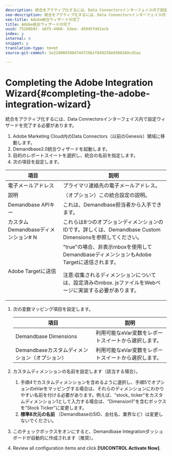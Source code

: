 ```yaml
---
description: 統合をアクティブ化するには、Data Connectorsインターフェイス内で設定ウィザードを完了する必要があります。
seo-description: 統合をアクティブ化するには、Data Connectorsインターフェイス内で設定ウィザードを完了する必要があります。
seo-title: Adobe統合ウィザードの完了
title: Adobe統合ウィザードの完了
uuid: 75260b92- a6f5-44b6- b3ea- d5945fdd1ecb
index: y
internal: n
snippet: y
translation-type: tm+mt
source-git-commit: 5e22d080398d74df29b1f849258e6500168cd5aa

---
```



# Completing the Adobe Integration Wizard{#completing-the-adobe-integration-wizard}

統合をアクティブ化するには、Data Connectorsインターフェイス内で設定ウィザードを完了する必要があります。

1. Adobe Marketing Cloud内のData Connectors（以前のGenesis）領域に移動します。
1. Demandbase2.0統合ウィザードを起動します。
1. 目的のレポートスイートを選択し、統合の名前を指定します。
1. 次の項目を設定します。

<table id="table_8D60DC7C48C144DC9934749E7F9F65FF"> 
 <thead> 
  <tr> 
   <th colname="col1" class="entry"> 項目 </th> 
   <th colname="col2" class="entry"> 説明 </th> 
  </tr>
 </thead>
 <tbody> 
  <tr> 
   <td colname="col1"> 電子メールアドレス </td> 
   <td colname="col2"> プライマリ連絡先の電子メールアドレス。 </td> 
  </tr> 
  <tr> 
   <td colname="col1"> 説明 </td> 
   <td colname="col2"> （オプション）この統合設定の説明。 </td> 
  </tr> 
  <tr> 
   <td colname="col1"> Demandbase APIキー </td> 
   <td colname="col2"> これは、Demandbase担当者から入手できます。 </td> 
  </tr> 
  <tr> 
   <td colname="col1"> カスタムDemandbaseディメンション# N </td> 
   <td colname="col2"> これらは8つのオプションディメンションのIDです。詳しくは、Demandbase Custom Dimensionsを参照してください。 </td> 
  </tr> 
  <tr> 
   <td colname="col1"> Adobe Targetに送信 </td> 
   <td colname="col2">"true"の場合、非表示mboxを使用してDemandbaseディメンションもAdobe Targetに送信されます。 <p>注意:収集されるディメンションについては、設定済みのmbox. jsファイルをWebページに実装する必要があります。 </p> </td> 
  </tr> 
 </tbody> 
</table>

1. 次の変数マッピング項目を設定します。

   | 項目 | 説明 |
   |---|---|
   | Demandbase Dimensions | 利用可能なeVar変数をレポートスイートから選択します。 |
   | Demandbaseカスタムディメンション（オプション） | 利用可能なeVar変数をレポートスイートから選択します。 |

1. カスタムディメンションの名前を設定します（該当する場合）。

   1. 手順4でカスタムディメンションを含めるように選択し、手順5でオプションのeVarをマッピングする場合は、それらのディメンションにわかりやすい名前を付ける必要があります。例えば、"stock_ ticker"をカスタムディメンション1として入力する場合は、"Dimension1"を含むボックスを"Stock Ticker"に変更します。
   1. **標準8次元の名前** （DemandbaseのSID、会社名、業界など）は変更しないでください。

1. このチェックボックスをオンにすると、Demandbase Integrationダッシュボードが自動的に作成されます（推奨）。
1. Review all configuration items and click **[!UICONTROL Activate Now]**.

